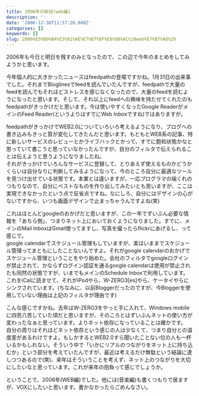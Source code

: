```yaml
---
title: 2006年の総括(web編)
description: ''
date: '2006-12-30T11:57:20.000Z'
categories: []
keywords: []
slug: 2006%E5%B9%B4%E3%81%AE%E7%B7%8F%E6%8B%AC%28web%E7%B7%A8%29
---
```

2006年も今日と明日を残すのみとなったので、この辺で今年のまとめをしてみようかと思います。

今年個人的に大きかったニュースはfeedpathの登場ですかね。1月31日の出来事でした。それまでBloglinesでfeedを読んでいたんですが、feedpathで大量のfeedを読んでもそれほどストレスを感じなくなったので、大量のfeedを読むようになったと思います。そして、それ以上にfeedへの興味を持たせてくれたのもfeedpathがきっかけだと思います。今は使いやすくなったGoogle ReaderがメインのFeed Reader(というよりはすでにWeb Inboxですね)ではありますが。

feedpathがきっかけでWEB2.0についていろいろ考えるようになり、ブログへの書き込みもきっと質が変化してきたんだと思います。もともとWEB系の記事、特に新しいサービスのレビューとかライフハックとかって、すでに飽和状態かなと思っていて書こうと思っていなかったんですが、自分のフィルタで伝えられることは伝えようと思うようになりましたね。  
それがきっかけでいろんなサービスに登録して、とりあえず使えるものかどうかくらいは自分なりに判断してみるようになって、今のところ自分に最適なツールを見つけ出せている状態です。本業とは違いますが、一応プログラマの端くれのつもりなので、自分にベストなものを作り出してみたいとも思いますが、ここは実現できなかったという点で反省点ですね。なにしろ、自分にはデザインの心がないですから、いつも画面デザインで止まっちゃうんですよね(笑)

これはほとんどgoogleのおかげだと思いますが、この一年でずいぶん必要な情報を「あちら側」、つまりネット上においておくようになりました。すでに、メインのMail InboxはGmail使ってますし、写真を撮ったらflickrにあげるし、って感じで。  
google calendarでスケジュール管理もしていますが、実はいままでスケジュール管理ってまともにしたことないんですよ。それがgoogle calendarのおかげでスケジュール管理ということをやり始めた。会社のフィルタでgoogleログインが禁止されて、かならずログイン認証を通るgoogle calendarは使用が禁止されたも同然の状態ですが、いまでもメインのSchedule Inboxで利用しています。これをiCalに読ませて、それがiPodやら、W-ZERO3\[es\]やら、ケータイやらにシンクされています。(ちなみに、以前Bloggerだったのですが、今Bloggerを使用していない理由は上記のフィルタが理由です)

こんな感じですかね。去年はW-ZERO3をやっと手に入れて、Windows mobileに四苦八苦していた頃だと思いますが、そのころとはずいぶんネットの使い方が変わったなぁと思っています。よりネット依存になっていることは確かです。  
自分の周りはそれほどネット依存という感じの人は少なくて、つまり自分との温度差があるわけですよ。もしかするとWEB2.0すら聞いたことない位の人も一杯いるかもしれない。そういう中で「いかにリアルのつながりをネット上に持ち込むか」という部分を考えていたんですが、最近は考えるだけ無駄という結論に達しつつあるので(笑)、来年はそういうことを考えず、ネット上のつながりを大切にしたいなと思っています。これが来年の抱負って感じでしょうか。

ということで、2006年(WEB編)でした。他には(音楽編)も書くつもりで居ますが、VOXにしたいと思います。書かなかったらごめんなさい。